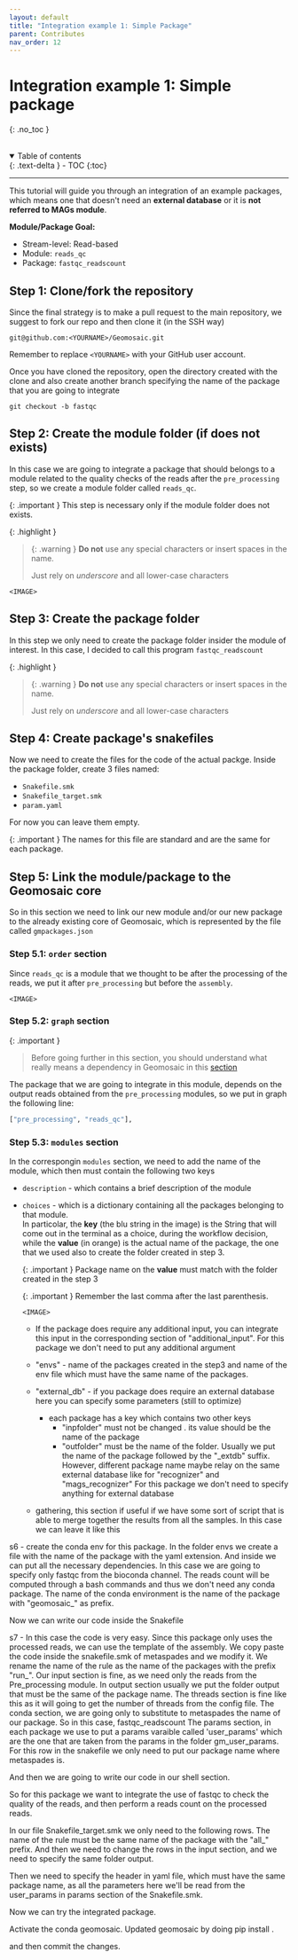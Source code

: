 ```yaml
---
layout: default
title: "Integration example 1: Simple Package"
parent: Contributes
nav_order: 12
---
```


# Integration example 1: Simple package
{: .no_toc }

<br>

<details open markdown="block">
  <summary>
    Table of contents
  </summary>
  {: .text-delta }
- TOC
{:toc}
</details>

-----

This tutorial will guide you through an integration of an example packages, which means one that doesn't need an **external database** or it is **not referred to MAGs module**.

**Module/Package Goal:**
- Stream-level: Read-based
- Module: `reads_qc`
- Package: `fastqc_readscount`

## Step 1: Clone/fork the repository

Since the final strategy is to make a pull request to the main repository, we suggest to fork our repo and then clone it (in the SSH way)
```
git@github.com:<YOURNAME>/Geomosaic.git
```

Remember to replace `<YOURNAME>` with your GitHub user account.

Once you have cloned the repository, open the directory created with the clone and also create another branch specifying the name of the package that you are going to integrate

```
git checkout -b fastqc
```


## Step 2: Create the module folder (if does not exists)
In this case we are going to integrate a package that should belongs to a module related to the quality checks of the reads after the `pre_processing` step, so we create a module folder called `reads_qc`. 

{: .important }
This step is necessary only if the module folder does not exists.

{: .highlight }
> {: .warning }
> __Do not__ use any special characters or insert spaces in the name.
>
> Just rely on _underscore_ and all lower-case characters


`<IMAGE>`


## Step 3: Create the package folder

In this step we only need to create the package folder insider the module of interest. In this case, I decided to call this program `fastqc_readscount`

{: .highlight }
> {: .warning }
> __Do not__ use any special characters or insert spaces in the name.
>
> Just rely on _underscore_ and all lower-case characters


## Step 4: Create package's snakefiles

Now we need to create the files for the code of the actual packge.
Inside the package folder, create 3 files named:
- `Snakefile.smk`
- `Snakefile_target.smk`
- `param.yaml`

For now you can leave them empty.

{: .important }
The names for this file are standard and are the same for each package.


## Step 5: Link the module/package to the Geomosaic core

So in this section we need to link our new module and/or our new package to the already existing core of Geomosaic, which is represented by the file called `gmpackages.json`

### Step 5.1: `order` section

Since `reads_qc` is a module that we thought to be after the processing of the reads, we put it after `pre_processing` but before the `assembly`.

`<IMAGE>`

### Step 5.2: `graph` section

{: .important }
> Before going further in this section, you should understand what really means a dependency in Geomosaic in this [section]()

The package that we are going to integrate in this module, depends on the output reads obtained from the `pre_processing` modules, so we put in graph the following line:

```python
["pre_processing", "reads_qc"],
```
    
### Step 5.3: `modules` section

In the correspongin `modules` section, we need to add the name of the module, which then must contain the following two keys 
- `description` - which contains a brief description of the module
- `choices` - which is a dictionary containing all the packages belonging to that module. <br>
    In particolar, the **key** (the blu string in the image) is the String that will come out in the terminal as a choice, during the workflow decision, while the **value** (in orange) is the actual name of the package, the one that we used also to create the folder created in step 3. 
    
    {: .important }
    Package name on the **value** must match with the folder created in the step 3
    
    {: .important }
    Remember the last comma after the last parenthesis.

    `<IMAGE>`

    - If the package does require any additional input, you can integrate this input in the corresponding section of "additional_input". For this package we don't need to put any additional argument
    - "envs" - name of the packages created in the step3 and name of the env file which must have the same name of the packages.
    - "external_db" - if you package does require an external database here you can specify some parameters (still to optimize)
        - each package has a key which contains two other keys
            - "inpfolder" must not be changed . its value should be the name of the package
            - "outfolder" must be the name of the folder. Usually we put the name of the package followed by the "_extdb" suffix. However, different package name maybe relay on the same external database like for "recognizer" and "mags_recognizer"
        For this package we don't need to specify anything for external database

    - gathering, this section if useful if we have some sort of script that is able to merge together the results from all the samples. In this case we can leave it like this


s6 - create the conda env for this package. In the folder envs we create a file with the name of the package with the yaml extension. And inside we can put all the necessary dependencies. In this case we are going to specify only fastqc from the bioconda channel. The reads count will be computed through a bash commands and thus we don't need any conda package. The name of the conda environment is the name of the package with "geomosaic_" as prefix.

Now we can write our code inside the Snakefile

s7 - In this case the code is very easy. Since this package only uses the processed reads, we can use the template of the assembly. We copy paste the code inside the snakefile.smk of metaspades and we modify it. 
We rename the name of the rule as the name of the packages with the prefix "run_". Our input section is fine, as we need only the reads from the Pre_processing module.
In output section usually we put the folder output that must be the same of the package name. The threads section is fine like this as it will going to get the number of threads from the config file.
The conda section, we are going only to substitute to metaspades the name of our package. So in this case, fastqc_readscount
The params section, in each package we use to put a params varaible called 'user_params' which are the one that are taken from the params in the folder gm_user_params. For this row in the snakefile we only need to put our package name where metaspades is.

And then we are going to write our code in our shell section.

So for this package we want to integrate the use of fastqc to check the quality of the reads, and then perform a reads count on the processed reads.

In our file Snakefile_target.smk we only need to the following rows. The name of the rule must be the same name of the package with the "all_" prefix. And then we need to change the rows in the input section, and we need to specify the same folder output.

Then we need to specify the header in yaml file, which must have the same package name, as all the parameters here we'll be read from the user_params in params section of the Snakefile.smk.

Now we can try the integrated package.

Activate the conda geomosaic. Updated geomosaic by doing pip install .

and then commit the changes.

